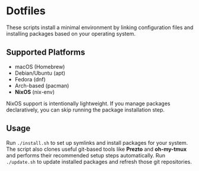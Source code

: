 # Dotfiles

These scripts install a minimal environment by linking configuration files and installing packages based on your operating system.

## Supported Platforms

- macOS (Homebrew)
- Debian/Ubuntu (apt)
- Fedora (dnf)
- Arch-based (pacman)
- **NixOS** (nix-env)

NixOS support is intentionally lightweight. If you manage packages declaratively, you can skip running the package installation step.

## Usage

Run `./install.sh` to set up symlinks and install packages for your system. The
script also clones useful git-based tools like **Prezto** and **oh-my-tmux** and
performs their recommended setup steps automatically. Run `./update.sh` to
update installed packages and refresh those git repositories.

